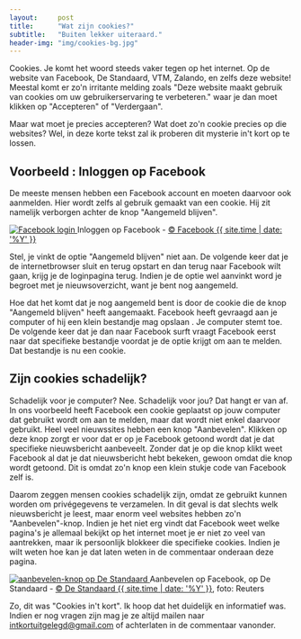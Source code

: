 ```yaml
---
layout:     post
title:      "Wat zijn cookies?"
subtitle:   "Buiten lekker uiteraard."
header-img: "img/cookies-bg.jpg"
---
```

<p>Cookies. Je komt het woord steeds vaker tegen op het internet. Op de website van Facebook, De Standaard, VTM, Zalando, en zelfs deze website! Meestal komt er zo'n irritante melding zoals "Deze website maakt gebruik van cookies om uw gebruikerservaring te verbeteren." waar je dan moet klikken op "Accepteren" of "Verdergaan".</p>

<p>Maar wat moet je precies accepteren? Wat doet zo'n cookie precies op die websites? Wel, in deze korte tekst zal ik proberen dit mysterie in't kort op te lossen.</p>

<h2>Voorbeeld : Inloggen op Facebook</h2>
<p>De meeste mensen hebben een Facebook account en moeten daarvoor ook aanmelden. Hier wordt zelfs al gebruik gemaakt van een cookie. Hij zit namelijk verborgen achter de knop "Aangemeld blijven".</p>

<a href="{{ site.baseurl }}/img/post/cookies/facebook_aangemeld_blijven.png">
    <img class="outline" src="{{ site.baseurl }}/img/post/cookies/facebook_aangemeld_blijven.png" alt="Facebook login">
</a>
<span class="caption text-muted">Inloggen op Facebook - <a href="https://www.facebook.com/"> &copy; Facebook {{ site.time | date: '%Y' }}</a></span>

<p>Stel, je vinkt de optie "Aangemeld blijven" niet aan. De volgende keer dat je de internetbrowser sluit en terug opstart en dan terug naar Facebook wilt gaan, krijg je de loginpagina terug. Indien je de optie wel aanvinkt word je begroet met je nieuwsoverzicht, want je bent nog aangemeld.</p>
<p>Hoe dat het komt dat je nog aangemeld bent is door de cookie die de knop "Aangemeld blijven" heeft aangemaakt. Facebook heeft gevraagd aan je computer of hij een klein bestandje mag opslaan . Je computer stemt toe. De volgende keer dat je dan naar Facebook surft vraagt Facebook eerst naar dat specifieke bestandje voordat je de optie krijgt om aan te melden. Dat bestandje is nu een cookie.</p>

<h2>Zijn cookies schadelijk?</h2>
<p>Schadelijk voor je computer? Nee. Schadelijk voor jou? Dat hangt er van af. In ons voorbeeld heeft Facebook een cookie geplaatst op jouw computer dat gebruikt wordt om aan te melden, maar dat wordt niet enkel daarvoor gebruikt. Heel veel nieuwssites hebben een knop "Aanbevelen". Klikken op deze knop zorgt er voor dat er op je Facebook getoond wordt dat je dat specifieke nieuwsbericht aanbeveelt. Zonder dat je op die knop klikt weet Facebook al dat je dat nieuwsbericht hebt bekeken, gewoon omdat die knop wordt getoond. Dit is omdat zo'n knop een klein stukje code van Facebook zelf is.</p>
<p>Daarom zeggen mensen cookies schadelijk zijn, omdat ze gebruikt kunnen worden om privégegevens te verzamelen. In dit geval is dat slechts welk nieuwsbericht je leest, maar enorm veel websites hebben zo'n "Aanbevelen"-knop. Indien je het niet erg vindt dat Facebook weet welke pagina's je allemaal bekijkt op het internet moet je er niet zo veel van aantrekken, maar ik persoonlijk blokkeer die specifieke cookies. Indien je wilt weten hoe kan je dat laten weten in de commentaar onderaan deze pagina.</p>

<a href="{{ site.baseurl }}/img/post/cookies/de_standaard_aanbevelen.png">
    <img class="outline" src="{{ site.baseurl }}/img/post/cookies/de_standaard_aanbevelen.png" alt="aanbevelen-knop op De Standaard">
</a>
<span class="caption text-muted">Aanbevelen op Facebook, op De Standaard - <a href="http://www.standaard.be/cnt/dmf20150925_01887945"> &copy; De Standaard {{ site.time | date: '%Y' }}</a>, foto: Reuters</span>

<p>Zo, dit was "Cookies in't kort". Ik hoop dat het duidelijk en informatief was. Indien er nog vragen zijn mag je ze altijd mailen naar <a href="mailto:intkortuitgelegd@gmail.com">intkortuitgelegd@gmail.com</a> of achterlaten in de commentaar vanonder.</p>
